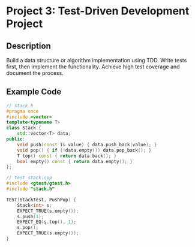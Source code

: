 # Project 3: Test-Driven Development Project

## Description
Build a data structure or algorithm implementation using TDD. Write tests first, then implement the functionality. Achieve high test coverage and document the process.

## Example Code
```cpp
// stack.h
#pragma once
#include <vector>
template<typename T>
class Stack {
    std::vector<T> data;
public:
    void push(const T& value) { data.push_back(value); }
    void pop() { if (!data.empty()) data.pop_back(); }
    T top() const { return data.back(); }
    bool empty() const { return data.empty(); }
};

// test_stack.cpp
#include <gtest/gtest.h>
#include "stack.h"

TEST(StackTest, PushPop) {
    Stack<int> s;
    EXPECT_TRUE(s.empty());
    s.push(1);
    EXPECT_EQ(s.top(), 1);
    s.pop();
    EXPECT_TRUE(s.empty());
}
```
